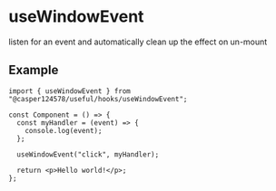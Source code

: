 # useWindowEvent

listen for an event and automatically clean up the effect on un-mount

## Example

```tsx
import { useWindowEvent } from "@casper124578/useful/hooks/useWindowEvent";

const Component = () => {
  const myHandler = (event) => {
    console.log(event);
  };

  useWindowEvent("click", myHandler);

  return <p>Hello world!</p>;
};
```
